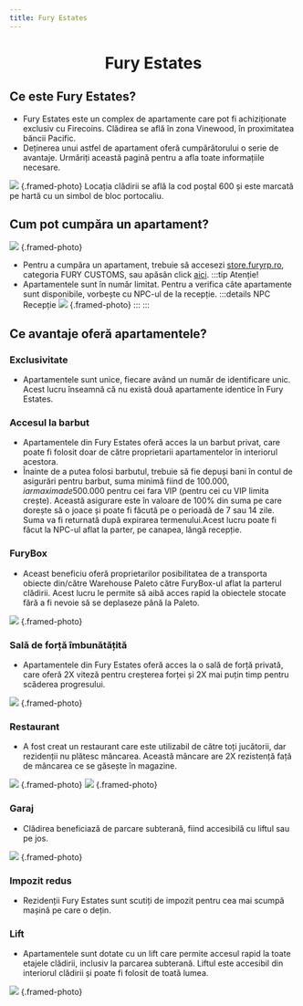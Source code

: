 ```yaml
---
title: Fury Estates
---
```


# <span class="title-font"><center>Fury Estates</center></span>

## <span class="header-font">Ce este Fury Estates?</span>

- Fury Estates este un complex de apartamente care pot fi achiziționate exclusiv cu Firecoins. Clădirea se află în zona Vinewood, în proximitatea băncii Pacific.
- Deținerea unui astfel de apartament oferă cumpărătorului o serie de avantaje. Urmăriți această pagină pentru a afla toate informațiile necesare.

![](https://i.imgur.com/1EUdVU2.png) {.framed-photo}
Locația clădirii se află la cod poștal 600 și este marcată pe hartă cu un simbol de bloc portocaliu.

## <span class="header-font">Cum pot cumpăra un apartament?</span>

![](https://i.imgur.com/uRNgmaP.jpeg) {.framed-photo}

- Pentru a cumpăra un apartament, trebuie să accesezi [store.furyrp.ro](https://store.furyrp.ro/package/6888790), categoria FURY CUSTOMS, sau apăsân click [aici](https://store.furyrp.ro/package/6888790).
:::tip Atenție!
- Apartamentele sunt în număr limitat. Pentru a verifica câte apartamente sunt disponibile, vorbește cu NPC-ul de la recepție.
:::details NPC Recepție
![](https://i.imgur.com/ONKf5ho.png) {.framed-photo}
:::
:::

## <span class="header-font">Ce avantaje oferă apartamentele?</span>

### <span class="title-font">Exclusivitate</span>
- Apartamentele sunt unice, fiecare având un număr de identificare unic. Acest lucru înseamnă că nu există două apartamente identice în Fury Estates.

### <span class="title-font">Accesul la barbut</span>
- Apartamentele din Fury Estates oferă acces la un barbut privat, care poate fi folosit doar de către proprietarii apartamentelor în interiorul acestora.
- Înainte de a putea folosi barbutul, trebuie să fie depuși bani în contul de asigurări pentru barbut, suma minimă fiind de 100.000$, iar maxima de 500.000$ pentru cei fara VIP (pentru cei cu VIP limita crește). Această asigurare este în valoare de 100% din suma pe care dorește să o joace și poate fi făcută pe o perioadă de 7 sau 14 zile. Suma va fi returnată după expirarea termenului.Acest lucru poate fi făcut la NPC-ul aflat la parter, pe canapea, lângă recepție.

### <span class="title-font">FuryBox</span>
- Aceast beneficiu oferă proprietarilor posibilitatea de a transporta obiecte din/către Warehouse Paleto către FuryBox-ul aflat la parterul clădirii. Acest lucru le permite să aibă acces rapid la obiectele stocate fără a fi nevoie să se deplaseze până la Paleto.

![](https://i.imgur.com/vQ5XrRM.png) {.framed-photo}

### <span class="header-font">Sală de forță îmbunătățită</span>
- Apartamentele din Fury Estates oferă acces la o sală de forță privată, care oferă 2X viteză pentru creșterea forței și 2X mai puțin timp pentru scăderea progresului.

![](https://i.imgur.com/9hHjRBc.png) {.framed-photo}

### <span class="header-font">Restaurant</span>
- A fost creat un restaurant care este utilizabil de către toți jucătorii, dar rezidenții nu plătesc mâncarea. Această mâncare are 2X rezistență față de mâncarea ce se găsește în magazine.

![](https://i.imgur.com/b7UHx9D.png) {.framed-photo}
![](https://i.imgur.com/VrNKDhr.png) {.framed-photo}


### <span class="header-font">Garaj</span>
- Clădirea beneficiază de parcare subterană, fiind accesibilă cu liftul sau pe jos.

![](https://i.imgur.com/96q6smb.png) {.framed-photo}

### Impozit redus
- Rezidenții Fury Estates sunt scutiți de impozit pentru cea mai scumpă mașină pe care o dețin.

### <span class="title-font">Lift</span>
- Apartamentele sunt dotate cu un lift care permite accesul rapid la toate etajele clădirii, inclusiv la parcarea subterană. Liftul este accesibil din interiorul clădirii și poate fi folosit de toată lumea.

![](https://i.imgur.com/ldbDswK.png) {.framed-photo}
